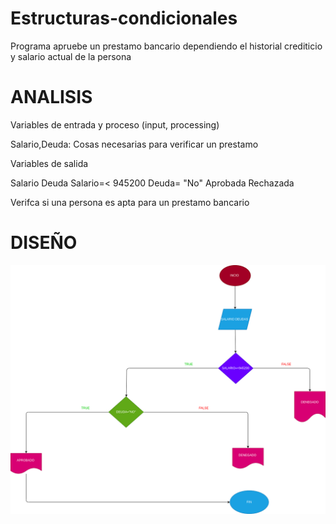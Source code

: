 # Estructuras-condicionales
Programa apruebe un prestamo bancario dependiendo el historial crediticio y salario actual de la persona

# ANALISIS
Variables de entrada y proceso (input, processing)

Salario,Deuda: Cosas necesarias para verificar un prestamo

Variables de salida

Salario
Deuda
Salario=< 945200
Deuda= "No"
Aprobada
Rechazada

Verifca si una persona es apta para un prestamo bancario

# DISEÑO
![Diagrama de flujo](diagrama.png "diagrama de flujo")